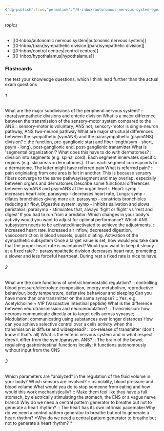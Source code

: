 ```yaml
---
{"dg-publish":true,"permalink":"/0-inbox/autonomous-nervous-system-egert/","tags":["uni/fmb/ans"]}
---
```


###### topics
- [[0-Inbox/autonomic nervous system\|autonomic nervous system]]
- [[0-Inbox/(para)sympathetic division\|(para)sympathetic division]]
- [[0-Inbox/control centres\|control centres]]
- [[0-Inbox/hypothalamus\|hypothalamus]]


### Flashcards
the test your knowledge questions, which I think lead further than the actual exam questions
###### 1
What are the major subdivisions of the peripheral nervous system? :: (para)sympathetic divisions and enteric division
What is a major difference between the transmission of the sensory-motor system compared to the ANS :: sensory-motor is voluntary, ANS not; sensory-motor is single-neuron pathway, ANS two-neuron pathway
What are major structural differences between the sympathetic (symANS) and the parasympathetic (psymANS) division? :: the function, pre-ganglionic start and fiber length(sym - short, psym - long), post-ganglionic end, post-ganglionic transmitter
What is 'segmental organization'? What does this have to do with dermatomes? :: division into segments (e.g. spinal cord). Each segment innervates specific regions (e.g. skinareas = dermatomes). Thus each segment corresponds to a dermatome. The latter might have referred pain
What is referred pain? :: pain originiating from one area is felt in another. This is because sensory fibers converge to the same pathway/segment and may overlap, especially between organs and dermatomes
Describe some functional differences between symANS and psymANS at the organ level :: Heart: symp - increases heart rate; parasymp - decreases heart rate, Lungs: symp - dilates bronchioles giving more air; parasymp - constricts bronchioles reducing air flow, Digestive system: symp - inhibits salivation and slows peristalsis; parasymp - stimulates that, always 'fight or flight' vs 'rest and digest'
If you had to run from a predator: Which changes in your body's activity would you want to adjust for optimal performance? Which ANS subsystem needs to be activated/inactivated to achieve the adjustments. :: increased heart rate, increased air inflow, decreased digestion, vasoconstriction in blood vessels, pupils dilating. Activation of the sympathetic subsystem
Once a target value is set, how would you take care that the proper heart rate is maintained? Would you want to keep it steady at a fixed rate? :: parasympathetic division decreases heart rate, promoting a slower and less forceful heartbeat. During rest a fixed rate is nice to have.

###### 2
What are the core functions of central homeostatic regulation? :: controlling blood pressure/electrolyte composition, energy metabolism, reproductive behaviour, body temperature, defensive behaviour and sleeping
Can you have more than one transmitter on the same synapse? :: Yes, e.g. Acetylcholine + VIP (Vasoactive intestinal peptide)
What is the difference between neurotransmission and neuromodulation? :: Transmission: how neurons communicate directly or to target cells across synapse; Modulation: communicating using substances over longer distances
How can you achieve selective control over a cells activity when the transmission is diffuse and widespread? :: co-release of transmitter (don't know if that's all)
What is the enteric nervous system and in what respect does it differ from the sym./parasym. ANS? :: The brain of the bowel, regulating gastrointestinal functions locally; it functions autonomously without input from the CNS


###### 3
Which parameters are "analyzed" in the regulation of the fluid volume in your body? Which sensors are involved? :: osmolality, blood pressure and blood volume
What would you do to stop someone from eating and how would this work mechanistically? :: Make them feel like they have a full stomach, by electrically stimulating the stomach, the ENS or a vagus nerve branch
Why do we need a central pattern generator to breathe but not to generate a heart rhythm? :: The heart has its own intrinsic pacemaker.Why do we need a central pattern generator to breathe but not to generate a
heart rhythm? *Why do we need a central pattern generator to breathe but not to generate a
heart rhythm? *